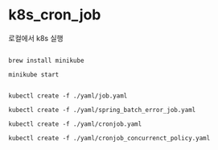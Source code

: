 # k8s_cron_job

로컬에서 k8s 실행

```shell

brew install minikube

minikube start

```


```shell

kubectl create -f ./yaml/job.yaml

kubectl create -f ./yaml/spring_batch_error_job.yaml

kubectl create -f ./yaml/cronjob.yaml

kubectl create -f ./yaml/cronjob_concurrenct_policy.yaml


```
